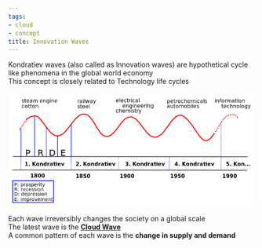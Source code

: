 ```yaml
---
tags:
- cloud
- concept
title: Innovation Waves
---
```


Kondratiev waves (also called as Innovation waves) are hypothetical cycle like phenomena in the global world economy  
This concept is closely related to Technology life cycles

![Kondratieff Wave|550](../images/kondratieff-wave.png)

Each wave irreversibly changes the society on a global scale  
The latest wave is the **<u>Cloud Wave</u>**  
A common pattern of each wave is the **change in supply and demand**